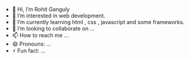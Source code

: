 - 👋 Hi, I’m Rohit Ganguly
- 👀 I’m interested in web development.
- 🌱 I’m currently learning html , css , javascript and some frameworks.
- 💞️ I’m looking to collaborate on ...
- 📫 How to reach me ...
- 😄 Pronouns: ...
- ⚡ Fun fact: ...

<!---
rohitganguly80/rohitganguly80 is a ✨ special ✨ repository because its `README.md` (this file) appears on your GitHub profile.
You can click the Preview link to take a look at your changes.
--->
